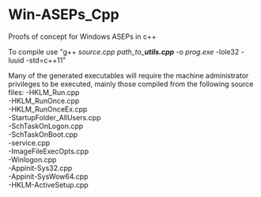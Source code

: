 # Win-ASEPs_Cpp
Proofs of concept for Windows ASEPs in c++

To compile use "g++ *source.cpp* *path_to_**utils.cpp*** -o *prog.exe* -lole32 -luuid -std=c++11"

Many of the generated executables will require the machine administrator privileges to be executed, mainly those compiled from the following source files:
-HKLM_Run.cpp  
-HKLM_RunOnce.cpp  
-HKLM_RunOnceEx.cpp  
-StartupFolder_AllUsers.cpp  
-SchTaskOnLogon.cpp  
-SchTaskOnBoot.cpp  
-service.cpp  
-ImageFileExecOpts.cpp  
-Winlogon.cpp  
-Appinit-Sys32.cpp  
-Appinit-SysWow64.cpp  
-HKLM-ActiveSetup.cpp   
